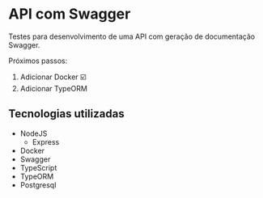 # API com Swagger

Testes para desenvolvimento de uma API com geração de documentação Swagger.  

Próximos passos:  

1. Adicionar Docker ☑️
2. Adicionar TypeORM

## Tecnologias utilizadas

- NodeJS
  - Express
- Docker
- Swagger
- TypeScript
- TypeORM
- Postgresql
